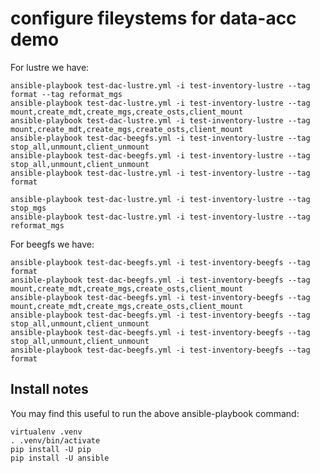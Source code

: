 # configure fileystems for data-acc demo

For lustre we have:

    ansible-playbook test-dac-lustre.yml -i test-inventory-lustre --tag format --tag reformat_mgs
    ansible-playbook test-dac-lustre.yml -i test-inventory-lustre --tag mount,create_mdt,create_mgs,create_osts,client_mount
    ansible-playbook test-dac-lustre.yml -i test-inventory-lustre --tag mount,create_mdt,create_mgs,create_osts,client_mount
    ansible-playbook test-dac-beegfs.yml -i test-inventory-lustre --tag stop_all,unmount,client_unmount
    ansible-playbook test-dac-beegfs.yml -i test-inventory-lustre --tag stop_all,unmount,client_unmount
    ansible-playbook test-dac-lustre.yml -i test-inventory-lustre --tag format

    ansible-playbook test-dac-lustre.yml -i test-inventory-lustre --tag stop_mgs
    ansible-playbook test-dac-lustre.yml -i test-inventory-lustre --tag reformat_mgs


For beegfs we have:

    ansible-playbook test-dac-beegfs.yml -i test-inventory-beegfs --tag format
    ansible-playbook test-dac-beegfs.yml -i test-inventory-beegfs --tag mount,create_mdt,create_mgs,create_osts,client_mount
    ansible-playbook test-dac-beegfs.yml -i test-inventory-beegfs --tag mount,create_mdt,create_mgs,create_osts,client_mount
    ansible-playbook test-dac-beegfs.yml -i test-inventory-beegfs --tag stop_all,unmount,client_unmount
    ansible-playbook test-dac-beegfs.yml -i test-inventory-beegfs --tag stop_all,unmount,client_unmount
    ansible-playbook test-dac-beegfs.yml -i test-inventory-beegfs --tag format

## Install notes

You may find this useful to run the above ansible-playbook command:

    virtualenv .venv
    . .venv/bin/activate
    pip install -U pip
    pip install -U ansible
